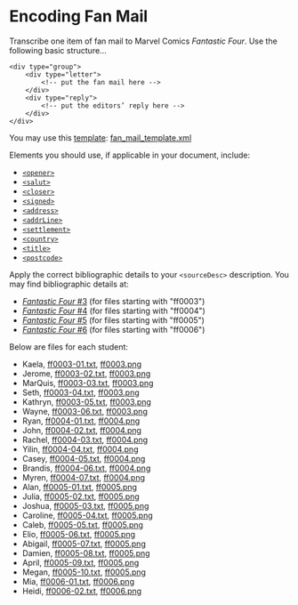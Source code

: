 # Encoding Fan Mail

Transcribe one item of fan mail to Marvel Comics _Fantastic Four_. Use the following basic structure…

```
<div type="group">
	<div type="letter">
		<!-- put the fan mail here -->
	</div>
	<div type="reply">
		<!-- put the editors’ reply here -->
	</div>
</div>
```

You may use this [template](https://github.com/jawalsh/z652-Digital-Libraries/blob/main/resources/fan_mail_template.xml): [fan_mail_template.xml](https://github.com/jawalsh/z652-Digital-Libraries/blob/main/resources/fan_mail_template.xml)

Elements you should use, if applicable in your document, include:

- [`<opener>`](https://tei-c.org/release/doc/tei-p5-doc/en/html/ref-opener.html)
- [`<salut>`](https://tei-c.org/release/doc/tei-p5-doc/en/html/ref-salut.html)
- [`<closer>`](https://tei-c.org/release/doc/tei-p5-doc/en/html/ref-closer.html)
- [`<signed>`](https://tei-c.org/release/doc/tei-p5-doc/en/html/ref-signed.html)
- [`<address>`](https://tei-c.org/release/doc/tei-p5-doc/en/html/ref-address.html)
- [`<addrLine>`](https://tei-c.org/release/doc/tei-p5-doc/en/html/ref-addrLine.html)
- [`<settlement>`](https://tei-c.org/release/doc/tei-p5-doc/en/html/ref-settlement.html)
- [`<country>`](https://tei-c.org/release/doc/tei-p5-doc/en/html/ref-country.html)
- [`<title>`](https://tei-c.org/release/doc/tei-p5-doc/en/html/ref-title.html)
- [`<postcode>`](https://tei-c.org/release/doc/tei-p5-doc/en/html/ref-postcode.html)

Apply the correct bibliographic details to your `<sourceDesc>` description. You may find bibliographic details at:

- [_Fantastic Four_ #3](https://www.comics.org/issue/16830/) (for files starting with "ff0003")
- [_Fantastic Four_ #4](https://www.comics.org/issue/16933/) (for files starting with "ff0004")
- [_Fantastic Four_ #5](https://www.comics.org/issue/17043/) (for files starting with "ff0005")
- [_Fantastic Four_ #6](https://www.comics.org/issue/17152/) (for files starting with "ff0006")
		

Below are files for each student:

- Kaela, [ff0003-01.txt](https://github.com/jawalsh/z652-Digital-Libraries/blob/main/resources/ff_fan_mail/ff0003-01.txt), [ff0003.png](https://iu.instructure.com/files/145486767/download?download_frd=1)
- Jerome, [ff0003-02.txt](https://github.com/jawalsh/z652-Digital-Libraries/blob/main/resources/ff_fan_mail/ff0003-02.txt), [ff0003.png](https://iu.instructure.com/files/145486767/download?download_frd=1)
- MarQuis, [ff0003-03.txt](https://github.com/jawalsh/z652-Digital-Libraries/blob/main/resources/ff_fan_mail/ff0003-03.txt), [ff0003.png](https://iu.instructure.com/files/145486767/download?download_frd=1)
- Seth, [ff0003-04.txt](https://github.com/jawalsh/z652-Digital-Libraries/blob/main/resources/ff_fan_mail/ff0003-04.txt), [ff0003.png](https://iu.instructure.com/files/145486767/download?download_frd=1)
- Kathryn, [ff0003-05.txt](https://github.com/jawalsh/z652-Digital-Libraries/blob/main/resources/ff_fan_mail/ff0003-05.txt), [ff0003.png](https://iu.instructure.com/files/145486767/download?download_frd=1)
- Wayne, [ff0003-06.txt](https://github.com/jawalsh/z652-Digital-Libraries/blob/main/resources/ff_fan_mail/ff0003-06.txt), [ff0003.png](https://iu.instructure.com/files/145486767/download?download_frd=1)
- Ryan, [ff0004-01.txt](https://github.com/jawalsh/z652-Digital-Libraries/blob/main/resources/ff_fan_mail/ff0004-01.txt), [ff0004.png](https://iu.instructure.com/files/145486768/download?download_frd=1)
- John, [ff0004-02.txt](https://github.com/jawalsh/z652-Digital-Libraries/blob/main/resources/ff_fan_mail/ff0004-02.txt), [ff0004.png](https://iu.instructure.com/files/145486768/download?download_frd=1)
- Rachel, [ff0004-03.txt](https://github.com/jawalsh/z652-Digital-Libraries/blob/main/resources/ff_fan_mail/ff0004-03.txt), [ff0004.png](https://iu.instructure.com/files/145486768/download?download_frd=1)
- Yilin, [ff0004-04.txt](https://github.com/jawalsh/z652-Digital-Libraries/blob/main/resources/ff_fan_mail/ff0004-04.txt), [ff0004.png](https://iu.instructure.com/files/145486768/download?download_frd=1)
- Casey, [ff0004-05.txt](https://github.com/jawalsh/z652-Digital-Libraries/blob/main/resources/ff_fan_mail/ff0004-05.txt), [ff0004.png](https://iu.instructure.com/files/145486768/download?download_frd=1)
- Brandis, [ff0004-06.txt](https://github.com/jawalsh/z652-Digital-Libraries/blob/main/resources/ff_fan_mail/ff0004-06.txt), [ff0004.png](https://iu.instructure.com/files/145486768/download?download_frd=1)
- Myren, [ff0004-07.txt](https://github.com/jawalsh/z652-Digital-Libraries/blob/main/resources/ff_fan_mail/ff0004-07.txt), [ff0004.png](https://iu.instructure.com/files/145486768/download?download_frd=1)
- Alan, [ff0005-01.txt](https://github.com/jawalsh/z652-Digital-Libraries/blob/main/resources/ff_fan_mail/ff0005-01.txt), [ff0005.png](https://iu.instructure.com/files/145486770/download?download_frd=1)
- Julia, [ff0005-02.txt](https://github.com/jawalsh/z652-Digital-Libraries/blob/main/resources/ff_fan_mail/ff0005-02.txt), [ff0005.png](https://iu.instructure.com/files/145486770/download?download_frd=1)
- Joshua, [ff0005-03.txt](https://github.com/jawalsh/z652-Digital-Libraries/blob/main/resources/ff_fan_mail/ff0005-03.txt), [ff0005.png](https://iu.instructure.com/files/145486770/download?download_frd=1)
- Caroline, [ff0005-04.txt](https://github.com/jawalsh/z652-Digital-Libraries/blob/main/resources/ff_fan_mail/ff0005-04.txt), [ff0005.png](https://iu.instructure.com/files/145486770/download?download_frd=1)
- Caleb, [ff0005-05.txt](https://github.com/jawalsh/z652-Digital-Libraries/blob/main/resources/ff_fan_mail/ff0005-05.txt), [ff0005.png](https://iu.instructure.com/files/145486770/download?download_frd=1)
- Elio, [ff0005-06.txt](https://github.com/jawalsh/z652-Digital-Libraries/blob/main/resources/ff_fan_mail/ff0005-06.txt), [ff0005.png](https://iu.instructure.com/files/145486770/download?download_frd=1)
- Abigail, [ff0005-07.txt](https://github.com/jawalsh/z652-Digital-Libraries/blob/main/resources/ff_fan_mail/ff0005-07.txt), [ff0005.png](https://iu.instructure.com/files/145486770/download?download_frd=1)
- Damien, [ff0005-08.txt](https://github.com/jawalsh/z652-Digital-Libraries/blob/main/resources/ff_fan_mail/ff0005-08.txt), [ff0005.png](https://iu.instructure.com/files/145486770/download?download_frd=1)
- April, [ff0005-09.txt](https://github.com/jawalsh/z652-Digital-Libraries/blob/main/resources/ff_fan_mail/ff0005-09.txt), [ff0005.png](https://iu.instructure.com/files/145486770/download?download_frd=1)
- Megan, [ff0005-10.txt](https://github.com/jawalsh/z652-Digital-Libraries/blob/main/resources/ff_fan_mail/ff0005-10.txt), [ff0005.png](https://iu.instructure.com/files/145486770/download?download_frd=1)
- Mia, [ff0006-01.txt](https://github.com/jawalsh/z652-Digital-Libraries/blob/main/resources/ff_fan_mail/ff0006-01.txt), [ff0006.png](https://iu.instructure.com/files/145486772/download?download_frd=1)
- Heidi, [ff0006-02.txt](https://github.com/jawalsh/z652-Digital-Libraries/blob/main/resources/ff_fan_mail/ff0006-02.txt), [ff0006.png](https://iu.instructure.com/files/145486772/download?download_frd=1)
